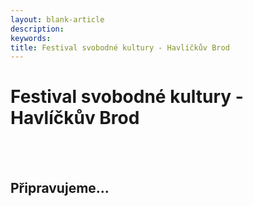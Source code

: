 ```yaml
---
layout: blank-article
description: 
keywords: 
title: Festival svobodné kultury - Havlíčkův Brod
---
```


<div class="pce-hero pce-hero--entry">
    <div class="pce-hero__content">
        <h1 class="c-page-title">Festival svobodné kultury - Havlíčkův Brod</h1><br><br>
        <h2 class="t-h4-alt">Připravujeme...</h2>
    </div>
</div>
<br>
<br>

